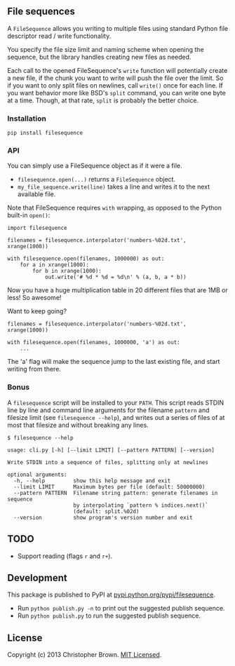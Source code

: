 ## File sequences

A `FileSequence` allows you writing to multiple files using standard Python file descriptor read / write functionality.

You specify the file size limit and naming scheme when opening the sequence, but the library handles creating new files as needed.

Each call to the opened FileSequence's `write` function will potentially create a new file, if the chunk you want to write will push the file over the limit. So if you want to only split files on newlines, call `write()` once for each line. If you want behavior more like BSD's `split` command, you can write one byte at a time. Though, at that rate, `split` is probably the better choice.

### Installation

    pip install filesequence

### API

You can simply use a FileSequence object as if it were a file.

* `filesequence.open(...)` returns a `FileSequence` object.
* `my_file_sequence.write(line)` takes a line and writes it to the next available file.

Note that FileSequence requires `with` wrapping, as opposed to the Python built-in `open()`:

    import filesequence

    filenames = filesequence.interpolator('numbers-%02d.txt', xrange(1000))

    with filesequence.open(filenames, 1000000) as out:
        for a in xrange(1000):
            for b in xrange(1000):
                out.write('# %d * %d = %d\n' % (a, b, a * b))

Now you have a huge multiplication table in 20 different files that are 1MB or less! So awesome!

Want to keep going?

    filenames = filesequence.interpolator('numbers-%02d.txt', xrange(1000))

    with filesequence.open(filenames, 1000000, 'a') as out:
        ...

The 'a' flag will make the sequence jump to the last existing file, and start writing from there.

### Bonus

A `filesequence` script will be installed to your `PATH`. This script reads STDIN line by line and command line arguments for the filename `pattern` and filesize limit (see `filesequence --help`), and writes out a series of files of at most that filesize and without breaking any lines.

    $ filesequence --help

    usage: cli.py [-h] [--limit LIMIT] [--pattern PATTERN] [--version]

    Write STDIN into a sequence of files, splitting only at newlines

    optional arguments:
      -h, --help         show this help message and exit
      --limit LIMIT      Maximum bytes per file (default: 50000000)
      --pattern PATTERN  Filename string pattern: generate filenames in sequence
                         by interpolating `pattern % indices.next()`
                         (default: split.%02d)
      --version          show program's version number and exit


## TODO

* Support reading (flags `r` and `r+`).


## Development

This package is published to PyPI at [pypi.python.org/pypi/filesequence](https://pypi.python.org/pypi/filesequence/).

* Run `python publish.py -n` to print out the suggested publish sequence.
* Run `python publish.py` to run the suggested publish sequence.


## License

Copyright (c) 2013 Christopher Brown. [MIT Licensed](LICENSE).
